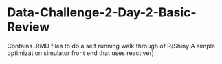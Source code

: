 # Data-Challenge-2-Day-2-Basic-Review

Contains .RMD files to do a self running walk through of R/Shiny
A simple optimization simulator front end that uses reactive()
